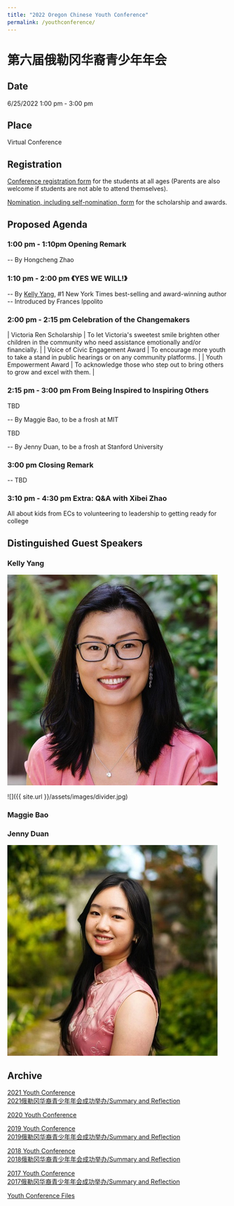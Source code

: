 ```yaml
---
title: "2022 Oregon Chinese Youth Conference"
permalink: /youthconference/
---
```


# 第六届俄勒冈华裔青少年年会

## Date

6/25/2022 1:00 pm - 3:00 pm

## Place

Virtual Conference

## Registration

[Conference registration form](https://us02web.zoom.us/meeting/register/tZctcu2vrj8tHNIzyrgksYxrXmUluBmq-xtD) for the students at all ages (Parents are also welcome if students are not able to attend themselves).

[Nomination, including self-nomination, form](https://docs.google.com/forms/d/e/1FAIpQLSfQRyJHdDFVPnelnzQpe8xVH2n0A8AsvoNi7VqHrCHFtCS4vg/viewform?c=0&w=1) for the scholarship and awards.

## Proposed Agenda

### 1:00 pm - 1:10pm Opening Remark

  -- By Hongcheng Zhao

### 1:10 pm - 2:00 pm 《YES WE WILL!》

  -- By [Kelly Yang](https://www.kellyyang.com/), #1 New York Times best-selling and award-winning author  
  -- Introduced by Frances Ippolito  

### 2:00 pm - 2:15 pm Celebration of the Changemakers

| Victoria Ren Scholarship | To let Victoria's sweetest smile brighten other children in the community who need assistance emotionally and/or financially. |
| Voice of Civic Engagement Award | To encourage more youth to take a stand in public hearings or on any community platforms. |
| Youth Empowerment Award | To acknowledge those who step out to bring others to grow and excel with them. |

### 2:15 pm - 3:00 pm From Being Inspired to Inspiring Others

TBD

  -- By Maggie Bao, to be a frosh at MIT

TBD

  -- By Jenny Duan, to be a frosh at Stanford University

### 3:00 pm Closing Remark

  -- TBD

### 3:10 pm - 4:30 pm Extra: Q&A with Xibei Zhao

All about kids from ECs to volunteering to leadership to getting ready for college

## Distinguished Guest Speakers

### Kelly Yang

<p><img src="/assets/images/activities/kelly_yang.jpg"></p>

![]({{ site.url }}/assets/images/divider.jpg)

### Maggie Bao

### Jenny Duan

<p><img src="/assets/images/activities/jenny_duan.jpg"></p>

## Archive

[2021 Youth Conference](http://pdxchinese.org/youthconference/youth_conference_2021/)  
[2021俄勒冈华裔青少年年会成功举办/Summary and Reflection](http://pdxchinese.org/youth-conference-2021/)  

[2020 Youth Conference](http://pdxchinese.org/youthconference/youth_conference_2020/)  

[2019 Youth Conference](http://pdxchinese.org/youthconference/youth_conference_2019/)  
[2019俄勒冈华裔青少年年会成功举办/Summary and Reflection](http://pdxchinese.org/youth-conference-2019/)  

[2018 Youth Conference](http://pdxchinese.org/youthconference/youth_conference_2018/)  
[2018俄勒冈华裔青少年年会成功举办/Summary and Reflection](http://pdxchinese.org/youth-conference-2018/)  

[2017 Youth Conference](http://pdxchinese.org/youthconference/youth_conference_2017/)  
[2017俄勒冈华裔青少年年会成功举办/Summary and Reflection](http://pdxchinese.org/youth-conference-2017/)  

[Youth Conference Files](http://pdxchinese.org/resources/benefits_resources/youthconference/)
